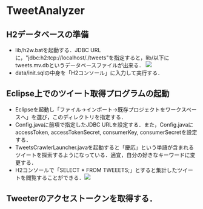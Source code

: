 TweetAnalyzer
=============
## H2データベースの準備
- lib/h2w.batを起動する．JDBC URLに，"jdbc:h2:tcp://localhost/./tweets"を指定すると，lib/以下にtweets.mv.dbというデータベースファイルが出来る．
![](http://i.gyazo.com/2a4a40c7188d7d3421ba84a9bb5e4cbf.png)
- data/init.sqlの中身を「H2コンソール」に入力して実行する．

## Eclipse上でのツイート取得プログラムの起動
- Eclipseを起動し「ファイル→インポート→既存プロジェクトをワークスペースへ」を選び，このディレクトリを指定する．
- Config.javaに前項で指定したJDBC URLを設定する．また，Config.javaにaccessToken, accessTokenSecret, consumerKey, consumerSecretを設定する．
- TweetsCrawlerLauncher.javaを起動すると「慶応」という単語が含まれるツイートを探索するようになっている．適宜，自分の好きなキーワードに変更する．
- H2コンソールで「SELECT * FROM TWEEETS;」とすると集計したツイートを閲覧することができる．![](http://i.gyazo.com/77eb34d367f2c7965edcb6262eb630fe.png)

## Tweeterのアクセストークンを取得する．
